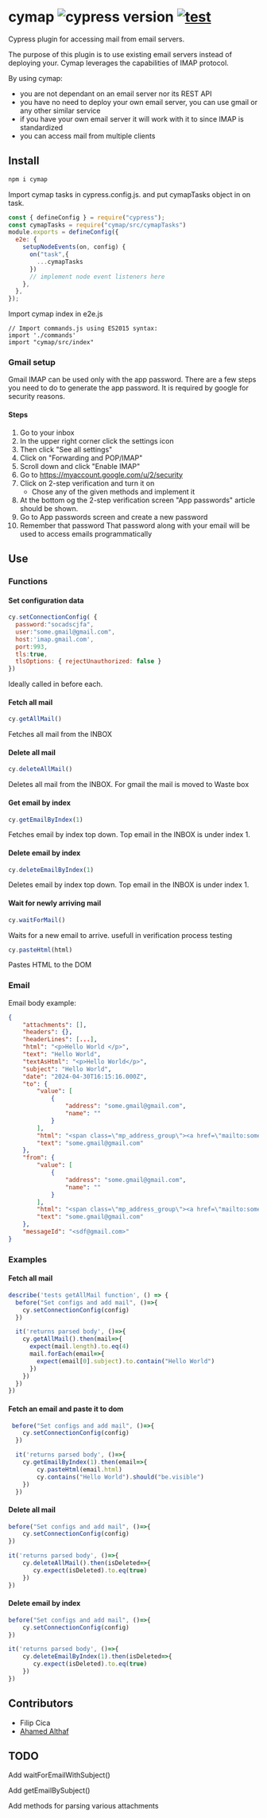 # cymap ![cypress version](https://img.shields.io/badge/cypress-13.8.0-brightgreen) [![test](https://github.com/FC122/cymap/actions/workflows/test.yml/badge.svg?branch=main)](https://github.com/FC122/cymap/actions/workflows/test.yml)

Cypress plugin for accessing mail from email servers.

The purpose of this plugin is to use existing email servers instead of deploying your. Cymap leverages the capabilities of IMAP protocol.

By using cymap:
- you are not dependant on an email server nor its REST API
- you have no need to deploy your own email server, you can use gmail or any other similar service
- if you have your own email server it will work with it to since IMAP is standardized
- you can access mail from multiple clients

## Install

```bash
npm i cymap
```

Import cymap tasks in cypress.config.js. and put cymapTasks object in on task.
```js
const { defineConfig } = require("cypress");
const cymapTasks = require("cymap/src/cymapTasks")
module.exports = defineConfig({
  e2e: {
    setupNodeEvents(on, config) {
      on("task",{
        ...cymapTasks
      })
      // implement node event listeners here
    },
  },
});

```

Import cymap index in e2e.js
```JS
// Import commands.js using ES2015 syntax:
import './commands'
import "cymap/src/index"
```
### Gmail <IMAP> setup
Gmail IMAP can be used only with the app password. There are a few steps you need to do to generate the app password. It is required by google for security reasons.
#### Steps
1. Go to your inbox
2. In the upper right corner click the settings icon
3. Then click "See all settings"
4. Click on "Forwarding and POP/IMAP"
5. Scroll down and click "Enable IMAP"
6. Go to https://myaccount.google.com/u/2/security 
7. Click on 2-step verification and turn it on
    - Chose any of the given methods and implement it 
8. At the bottom og the 2-step verification screen "App passwords" article should be shown.
9. Go to App passwords screen and create a new password
10. Remember that password
    That password along with your email will be used to access emails programmatically

## Use
### Functions
#### Set configuration data
```js
cy.setConnectionConfig( {
  password:"socadscjfa",
  user:"some.gmail@gmail.com",
  host:'imap.gmail.com',
  port:993,
  tls:true,
  tlsOptions: { rejectUnauthorized: false }
})
```
Ideally called in before each.

#### Fetch all mail
```js
cy.getAllMail()
```
Fetches all mail from the INBOX


#### Delete all mail
```js
cy.deleteAllMail()
```
Deletes all mail from the INBOX. For gmail the mail is moved to Waste box


#### Get email by index
```js
cy.getEmailByIndex(1)
```
Fetches email by index top down. Top email in the INBOX is under index 1.


#### Delete email by index
```js
cy.deleteEmailByIndex(1)
```
Deletes email by index top down. Top email in the INBOX is under index 1.


#### Wait for newly arriving mail
```js
cy.waitForMail()
```
Waits for a new email to arrive. usefull in verification process testing


```js
cy.pasteHtml(html)
```
Pastes HTML to the DOM

### Email
Email body example:
```json
{
    "attachments": [],
    "headers": {},
    "headerLines": [...],
    "html": "<p>Hello World </p>",
    "text": "Hello World",
    "textAsHtml": "<p>Hello World</p>",
    "subject": "Hello World",
    "date": "2024-04-30T16:15:16.000Z",
    "to": {
        "value": [
            {
                "address": "some.gmail@gmail.com",
                "name": ""
            }
        ],
        "html": "<span class=\"mp_address_group\"><a href=\"mailto:some.gmail@gmail.com\" class=\"mp_address_email\">some.gmail@gmail.com.com</a></span>",
        "text": "some.gmail@gmail.com"
    },
    "from": {
        "value": [
            {
                "address": "some.gmail@gmail.com",
                "name": ""
            }
        ],
        "html": "<span class=\"mp_address_group\"><a href=\"mailto:some.gmail@gmail.com\" class=\"mp_address_email\">some.gmail@gmail.com</a></span>",
        "text": "some.gmail@gmail.com"
    },
    "messageId": "<sdf@gmail.com>"
}
```
### Examples
#### Fetch all mail
```js
describe('tests getAllMail function', () => {
  before("Set configs and add mail", ()=>{
    cy.setConnectionConfig(config)
  })

  it('returns parsed body', ()=>{
    cy.getAllMail().then(mail=>{
      expect(mail.length).to.eq(4)
      mail.forEach(email=>{
        expect(email[0].subject).to.contain("Hello World")
      })
    })
  })
})
```

#### Fetch an email and paste it to dom
```js
 before("Set configs and add mail", ()=>{
    cy.setConnectionConfig(config)
  })

  it('returns parsed body', ()=>{
    cy.getEmailByIndex(1).then(email=>{
        cy.pasteHtml(email.html)
        cy.contains("Hello World").should("be.visible")
    })
  })
```

#### Delete all mail
```js
before("Set configs and add mail", ()=>{
    cy.setConnectionConfig(config)
})

it('returns parsed body', ()=>{
    cy.deleteAllMail().then(isDeleted=>{
       cy.expect(isDeleted).to.eq(true)
    })
})
```

#### Delete email by index
```js
before("Set configs and add mail", ()=>{
    cy.setConnectionConfig(config)
})

it('returns parsed body', ()=>{
    cy.deleteEmailByIndex(1).then(isDeleted=>{
       cy.expect(isDeleted).to.eq(true)
    })
})
```

## Contributors
- Filip Cica
- [Ahamed Althaf](https://github.com/hmmdlthf)

## TODO
Add waitForEmailWithSubject()

Add getEmailBySubject()

Add methods for parsing various attachments